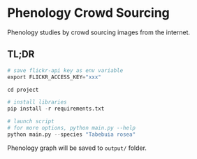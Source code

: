 # Phenology Crowd Sourcing

Phenology studies by crowd sourcing images from the internet.

## TL;DR

```python
# save flickr-api key as env variable
export FLICKR_ACCESS_KEY="xxx"

cd project

# install libraries
pip install -r requirements.txt

# launch script
# for more options, python main.py --help 
python main.py --species "Tabebuia rosea"
```

Phenology graph will be saved to `output/` folder.
